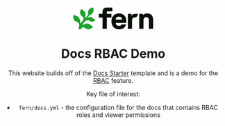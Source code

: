 <br/>
<div align="center">
  <a href="https://www.buildwithfern.com/?utm_source=github&utm_medium=readme&utm_campaign=docs-starter-openapi&utm_content=logo">
    <img src="/fern/docs/assets/fern-logo.png" height="50" align="center" alt="header" />
  </a>
  
  <br/>

# Docs RBAC Demo

This website builds off of the [Docs Starter](https://github.com/fern-api/docs-starter) template and is a demo for the [RBAC](https://buildwithfern.com/learn/docs/building-and-customizing-your-docs/rbac) feature.

Key file of interest:
- `fern/docs.yml` - the configuration file for the docs that contains RBAC roles and viewer permissions